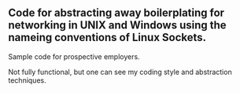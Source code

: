 ## Code for abstracting away boilerplating for networking in UNIX and Windows using the nameing conventions of Linux Sockets.

Sample code for prospective employers.

Not fully functional, but one can see my coding style and abstraction techniques.


